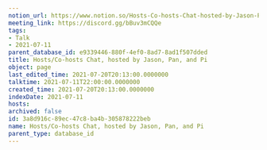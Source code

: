 ```yaml
---
notion_url: https://www.notion.so/Hosts-Co-hosts-Chat-hosted-by-Jason-Pan-and-Pi-3a8d916c89ec47c8ba4b305878222beb
meeting_link: https://discord.gg/bBuv3mCQQe
tags:
- Talk
- 2021-07-11
parent_database_id: e9339446-880f-4ef0-8ad7-8ad1f507dded
title: Hosts/Co-hosts Chat, hosted by Jason, Pan, and Pi
object: page
last_edited_time: 2021-07-20T20:13:00.0000000
talktime: 2021-07-11T22:00:00.0000000
created_time: 2021-07-20T20:13:00.0000000
indexDate: 2021-07-11
hosts: 
archived: false
id: 3a8d916c-89ec-47c8-ba4b-305878222beb
name: Hosts/Co-hosts Chat, hosted by Jason, Pan, and Pi
parent_type: database_id
---
```





